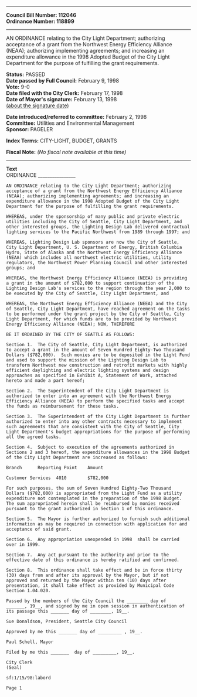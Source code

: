 * * * * *  
  
**Council Bill Number: [](#h0)[](#h2)112046**   
**Ordinance Number: 118899**  
  
* * * * *  
  
AN ORDINANCE relating to the City Light Department; authorizing acceptance of a grant from the Northwest Energy Efficiency Alliance (NEAA); authorizing implementing agreements; and increasing an expenditure allowance in the 1998 Adopted Budget of the City Light Department for the purpose of fulfilling the grant requirements.  
  
**Status:** PASSED   
**Date passed by Full Council:** February 9, 1998   
**Vote:** 9-0   
**Date filed with the City Clerk:** February 17, 1998   
**Date of Mayor's signature:** February 13, 1998   
[(about the signature date)](/~public/approvaldate.htm)   
  
  
**Date introduced/referred to committee:** February 2, 1998   
**Committee:** Utilities and Environmental Management   
**Sponsor:** PAGELER   
  
**Index Terms:** CITY-LIGHT, BUDGET, GRANTS  
  
**Fiscal Note:** *(No fiscal note available at this time)*  
  
* * * * *  
  
**Text**  
    ORDINANCE ________________  
  
    AN ORDINANCE relating to the City Light Department; authorizing  
    acceptance of a grant from the Northwest Energy Efficiency Alliance  
    (NEAA); authorizing implementing agreements; and increasing an  
    expenditure allowance in the 1998 Adopted Budget of the City Light  
    Department for the purpose of fulfilling the grant requirements.  
  
    WHEREAS, under the sponsorship of many public and private electric  
    utilities including the City of Seattle, City Light Department, and  
    other interested groups, the Lighting Design Lab delivered contractual  
    lighting services to the Pacific Northwest from 1989 through 1997; and  
  
    WHEREAS, Lighting Design Lab sponsors are now the City of Seattle,  
    City Light Department, U. S. Department of Energy, British Columbia  
    Hydro, State of Alaska and the Northwest Energy Efficiency Alliance  
    (NEAA) which includes all northwest electric utilities, utility  
    regulators, the Northwest Power Planning Council and other interested  
    groups; and  
  
    WHEREAS, the Northwest Energy Efficiency Alliance (NEEA) is providing  
    a grant in the amount of $782,000 to support continuation of the  
    Lighting Design Lab's services to the region through the year 2,000 to  
    be executed by the City of Seattle, City Light Department, and  
  
    WHEREAS, the Northwest Energy Efficiency Alliance (NEEA) and the City  
    of Seattle, City Light Department, have reached agreement on the tasks  
    to be performed under the grant project by the City of Seattle, City  
    Light Department, for which funds are to be provided by Northwest  
    Energy Efficiency Alliance (NEEA); NOW, THEREFORE  
  
    BE IT ORDAINED BY THE CITY OF SEATTLE AS FOLLOWS:  
  
    Section 1.  The City of Seattle, City Light Department, is authorized  
    to accept a grant in the amount of Seven Hundred Eighty-Two Thousand  
    Dollars ($782,000).  Such monies are to be deposited in the Light Fund  
    and used to support the mission of the Lighting Design Lab to  
    transform Northwest new construction and retrofit markets with highly  
    efficient daylighting and electric lighting systems and design  
    approaches as specified in Exhibit A, Statement of Work, attached  
    hereto and made a part hereof;  
  
    Section 2.  The Superintendent of the City Light Department is  
    authorized to enter into an agreement with the Northwest Energy  
    Efficiency Alliance (NEEA) to perform the specified tasks and accept  
    the funds as reimbursement for these tasks.  
  
    Section 3.  The Superintendent of the City Light Department is further  
    authorized to enter into any other contracts necessary to implement  
    such agreements that are consistent with the City of Seattle, City  
    Light Department's budget appropriations for the purpose of performing  
    all the agreed tasks.  
  
    Section 4.  Subject to execution of the agreements authorized in  
    Sections 2 and 3 hereof, the expenditure allowances in the 1998 Budget  
    of the City Light Department are increased as follows:  
  
    Branch      Reporting Point    Amount  
  
    Customer Services  4010        $782,000  
  
    For such purposes, the sum of Seven Hundred Eighty-Two Thousand  
    Dollars ($782,000) is appropriated from the Light Fund as a utility  
    expenditure not contemplated in the preparation of the 1998 Budget.  
    The sum appropriated herein shall be reimbursed by monies received  
    pursuant to the grant authorized in Section 1 of this ordinance.  
  
    Section 5.  The Mayor is further authorized to furnish such additional  
    information as may be required in connection with application for and  
    acceptance of said grant.  
  
    Section 6.  Any appropriation unexpended in 1998  shall be carried  
    over in 1999.  
  
    Section 7.  Any act pursuant to the authority and prior to the  
    effective date of this ordinance is hereby ratified and confirmed.  
  
    Section 8.  This ordinance shall take effect and be in force thirty  
    (30) days from and after its approval by the Mayor, but if not  
    approved and returned by the Mayor within ten (10) days after  
    presentation, it shall take effect as provided by Municipal Code  
    Section 1.04.020.  
  
    Passed by the members of the City Council the ________ day of  
    _______, 19__, and signed by me in open session in authentication of  
    its passage this _______ day of ________, 19__.  
  
    Sue Donaldson, President, Seattle City Council  
  
    Approved by me this _______ day of _________ , 19__.  
  
    Paul Schell, Mayor  
  
    Filed by me this _______  day of _________, 19__.  
  
    City Clerk  
    (Seal)  
  
    sf:1/15/98:labord  
  
    Page 1  

